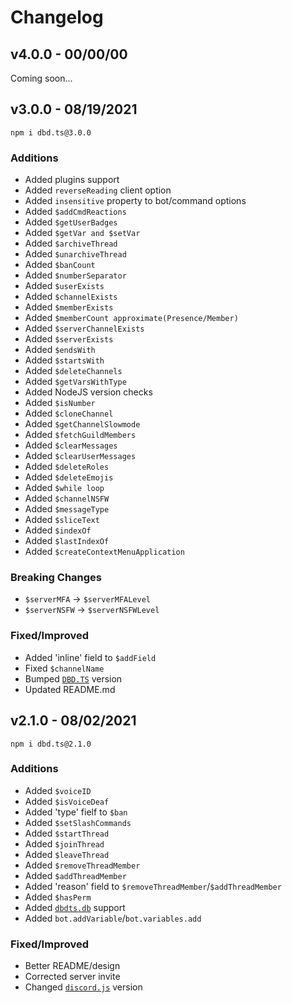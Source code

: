 # Changelog
## v4.0.0 - 00/00/00
Coming soon...

## v3.0.0 - 08/19/2021
```
npm i dbd.ts@3.0.0
```
### Additions
- Added plugins support
- Added `reverseReading` client option
- Added `insensitive` property to bot/command options
- Added `$addCmdReactions`
- Added `$getUserBadges`
- Added `$getVar and $setVar`
- Added `$archiveThread`
- Added `$unarchiveThread`
- Added `$banCount`
- Added `$numberSeparator`
- Added `$userExists`
- Added `$channelExists`
- Added `$memberExists`
- Added `$memberCount approximate(Presence/Member)`
- Added `$serverChannelExists`
- Added `$serverExists`
- Added `$endsWith`
- Added `$startsWith`
- Added `$deleteChannels`
- Added `$getVarsWithType`
- Added NodeJS version checks
- Added `$isNumber`
- Added `$cloneChannel`
- Added `$getChannelSlowmode`
- Added `$fetchGuildMembers`
- Added `$clearMessages`
- Added `$clearUserMessages`
- Added `$deleteRoles`
- Added `$deleteEmojis`
- Added `$while loop`
- Added `$channelNSFW`
- Added `$messageType`
- Added `$sliceText`
- Added `$indexOf`
- Added `$lastIndexOf`
- Added `$createContextMenuApplication`

### Breaking Changes
- `$serverMFA` -> `$serverMFALevel`
- `$serverNSFW` -> `$serverNSFWLevel`

### Fixed/Improved
- Added 'inline' field to `$addField`
- Fixed `$channelName`
- Bumped [`DBD.TS`](https://npmjs.com/package/dbd.ts) version
- Updated README.md

## v2.1.0 - 08/02/2021
```
npm i dbd.ts@2.1.0
```
### Additions
- Added `$voiceID`
- Added `$isVoiceDeaf`
- Added 'type' fielf to `$ban`
- Added `$setSlashCommands`
- Added `$startThread`
- Added `$joinThread`
- Added `$leaveThread`
- Added `$removeThreadMember`
- Added `$addThreadMember`
- Added 'reason' field to `$removeThreadMember`/`$addThreadMember`
- Added `$hasPerm`
- Added [`dbdts.db`](https://npmjs.com/package/dbdts.db) support
- Added `bot.addVariable`/`bot.variables.add`

### Fixed/Improved
- Better README/design
- Corrected server invite
- Changed [`discord.js`](https://discord.js.org/) version